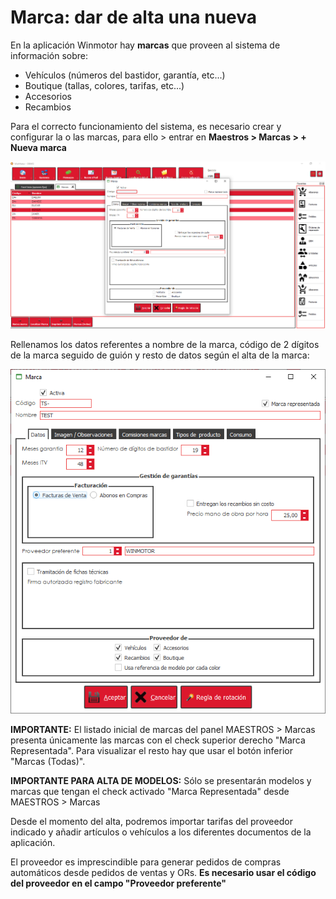 # Marca: dar de alta una nueva

En la aplicación Winmotor hay **marcas** que proveen al sistema de información sobre:

* Vehículos (números del bastidor, garantía, etc...)
* Boutique (tallas, colores, tarifas, etc...)
* Accesorios
* Recambios

Para el correcto funcionamiento del sistema, es necesario crear y configurar la o las marcas, para ello > entrar en **Maestros > Marcas > + Nueva marca**

![](<../../.gitbook/assets/image (404).png>)

Rellenamos los datos referentes a nombre de la marca, código de 2 dígitos de la marca seguido de guión y resto de datos según el alta de la marca:

![](<../../.gitbook/assets/image (406).png>)

**IMPORTANTE:** El listado inicial de marcas del panel MAESTROS > Marcas presenta únicamente las marcas con el check superior derecho "Marca Representada". Para visualizar el resto hay que usar el botón inferior "Marcas (Todas)".

**IMPORTANTE PARA ALTA DE MODELOS:** Sólo se presentarán modelos y marcas que tengan el check activado "Marca Representada" desde MAESTROS > Marcas

Desde el momento del alta, podremos importar tarifas del proveedor indicado y añadir artículos o vehículos a los diferentes documentos de la aplicación.

El proveedor es imprescindible para generar pedidos de compras automáticos desde pedidos de ventas y ORs. **Es necesario usar el código del proveedor en el campo "Proveedor preferente"**
